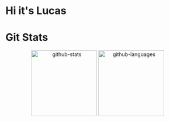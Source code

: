# Hi it's Lucas
# Git Stats
<div align="center">
<picture>
  <source media="(prefers-color-scheme: dark)" srcset="https://github-readme-stats.vercel.app/api?username=lulumrs&show_icons=true&theme=dark&include_all_commits=true&count_private=true" />
  <source media="(prefers-color-scheme: light)" srcset="https://github-readme-stats-sigma-five.vercel.app/api?username=lulumrs&show_icons=true&count_private=true&hide_border=true" />
  <img height="180em" alt="github-stats" src="https://github-readme-stats.vercel.app/api?username=lulumrs&show_icons=true&theme=dark&include_all_commits=true&count_private=true" />
</picture>
<picture>
  <source media="(prefers-color-scheme: dark)" srcset="https://github-readme-stats.vercel.app/api/top-langs/?username=lulumrs&theme=react&show_icons=true&layout=compact" />
  <source media="(prefers-color-scheme: light)" srcset="https://github-readme-stats.vercel.app/api/top-langs/?username=lulumrs&theme=light&show_icons=true&layout=compact" />
  <img height="180em" alt="github-languages" src="https://github-readme-stats.vercel.app/api/top-langs/?username=lulumrs&theme=react&show_icons=true&layout=compact" />
</picture>
</div>
